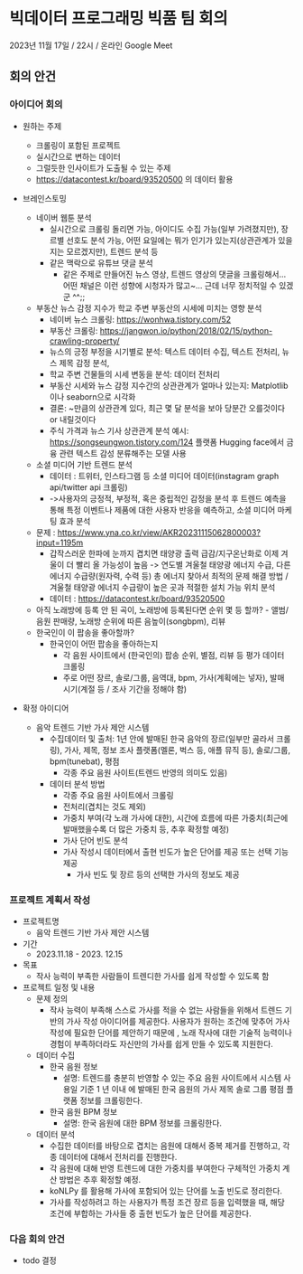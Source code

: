 # 빅데이터 프로그래밍 빅품 팀 회의

2023년 11월 17일 / 22시 / 온라인 Google Meet

## 회의 안건

### 아이디어 회의

- 원하는 주제
  - 크롤링이 포함된 프로젝트
  - 실시간으로 변하는 데이터
  - 그럴듯한 인사이트가 도출될 수 있는 주제
  - https://datacontest.kr/board/93520500 의 데이터 활용
- 브레인스토밍

  - 네이버 웹툰 분석
    - 실시간으로 크롤링 돌리면 가능, 아이디도 수집 가능(일부 가려졌지만), 장르별 선호도 분석 가능, 어떤 요일에는 뭐가 인기가 있는지(상관관계가 있을지는 모르겠지만), 트렌드 분석 등
    - 같은 맥락으로 유튜브 댓글 분석
      - 같은 주제로 만들어진 뉴스 영상, 트렌드 영상의 댓글을 크롤링해서... 어떤 채널은 이런 성향에 시청자가 많고~... 근데 너무 정치적일 수 있겠군 ^^;;
  - 부동산 뉴스 감정 지수가 학교 주변 부동산의 시세에 미치는 영향 분석
    - 네이버 뉴스 크롤링: https://wonhwa.tistory.com/52
    - 부동산 크롤링: https://jangwon.io/python/2018/02/15/python-crawling-property/
    - 뉴스의 긍정 부정을 시기별로 분석: 텍스트 데이터 수집, 텍스트 전처리, 뉴스 제목 감정 분석,
    - 학교 주변 건물들의 시세 변동을 분석: 데이터 전처리
    - 부동산 시세와 뉴스 감정 지수간의 상관관계가 얼마나 있는지: Matplotlib이나 seaborn으로 시각화
    - 결론: ~만큼의 상관관계 있다, 최근 몇 달 분석을 보아 당분간 오를것이다 or 내릴것이다
    - 주식 가격과 뉴스 기사 상관관계 분석 예시: https://songseungwon.tistory.com/124 플랫폼 Hugging face에서 금융 관련 텍스트 감성 분류해주는 모델 사용
  - 소셜 미디어 기반 트렌드 분석
    - 데이터 : 트위터, 인스타그램 등 소셜 미디어 데이터(instagram graph api/twitter api 크롤링)
    - ->사용자의 긍정적, 부정적, 혹은 중립적인 감정을 분석 후 트렌드 예측을 통해 특정 이벤트나 제품에 대한 사용자 반응을 예측하고, 소셜 미디어 마케팅 효과 분석
  - 문제 : https://www.yna.co.kr/view/AKR20231115062800003?input=1195m
    - 갑작스러운 한파에 눈까지 겹치면 태양광 출력 급감/지구온난화로 이제 겨울이 더 빨리 올 가능성이 높음 -> 연도별 겨울철 태양광 에너지 수급, 다른 에너지 수급량(원자력, 수력 등) 총 에너지 찾아서 최적의 문제 해결 방법 / 겨울철 태양광 에너지 수급량이 높은 곳과 적절한 설치 가능 위치 분석
    - 데이터 : https://datacontest.kr/board/93520500
  - 아직 노래방에 등록 안 된 곡이, 노래방에 등록된다면 순위 몇 등 할까? - 앨범/음원 판매량, 노래방 순위에 따른 음높이(songbpm), 리뷰
  - 한국인이 이 팝송을 좋아할까?
    - 한국인이 어떤 팝송을 좋아하는지
      - 각 음원 사이트에서 (한국인의) 팝송 순위, 별점, 리뷰 등 평가 데이터 크롤링
      - 주로 어떤 장르, 솔로/그룹, 음역대, bpm, 가사(계획에는 넣자), 발매 시기(계절 등 / 조사 기간을 정해야 함)

- 확정 아이디어
  - 음악 트렌드 기반 가사 제안 시스템
    - 수집데이터 및 출처: 1년 안에 발매된 한국 음악의 장르(일부만 골라서 크롤링), 가사, 제목, 정보 조사 플랫폼(멜론, 벅스 등, 애플 뮤직 등), 솔로/그룹, bpm(tunebat), 평점
      - 각종 주요 음원 사이트(트렌드 반영의 의미도 있음)
    - 데이터 분석 방법
      - 각종 주요 음원 사이트에서 크롤링
      - 전처리(겹치는 것도 제외)
      - 가중치 부여(각 노래 가사에 대한), 시간에 흐름에 따른 가중치(최근에 발매했을수록 더 많은 가중치 등, 추후 확정할 예정)
      - 가사 단어 빈도 분석
      - 가사 작성시 데이터에서 출현 빈도가 높은 단어를 제공 또는 선택 기능 제공
        - 가사 빈도 및 장르 등의 선택한 가사의 정보도 제공

### 프로젝트 계획서 작성

- 프로젝트명
  - 음악 트렌드 기반 가사 제안 시스템
- 기간
  - 2023.11.18 - 2023. 12.15
- 목표
  - 작사 능력이 부족한 사람들이 트렌디한 가사를 쉽게 작성할 수 있도록 함
- 프로젝트 일정 및 내용
  - 문제 정의
    - 작사 능력이 부족해 스스로 가사를 적을 수 없는 사람들을 위해서 트렌드 기반의 가사 작성 아이디어를 제공한다. 사용자가 원하는 조건에 맞추어 가사 작성에 필요한 단어를 제안하기 때문에 , 노래 작사에 대한 기술적 능력이나 경험이 부족하더라도 자신만의 가사를 쉽게 만들 수 있도록 지원한다.
  - 데이터 수집
    - 한국 음원 정보
      - 설명: 트렌드를 충분히 반영할 수 있는 주요 음원 사이트에서 시스템 사용일 기준 1 년 이내 에 발매된 한국 음원의 가사 제목 솔로 그룹 평점 플랫폼 정보를 크롤링한다.
    - 한국 음원 BPM 정보
      - 설명: 한국 음원에 대한 BPM 정보를 크롤링한다.
  - 데이터 분석
    - 수집한 데이터를 바탕으로 겹치는 음원에 대해서 중복 제거를 진행하고, 각종 데이터에 대해서 전처리를 진행한다.
    - 각 음원에 대해 반영 트렌드에 대한 가중치를 부여한다 구체적인 가중치 계산 방법은 추후 확정할 예정.
    - koNLPy 를 활용해 가사에 포함되어 있는 단어를 노출 빈도로 정리한다.
    - 가사를 작성하려고 하는 사용자가 특정 조건 장르 등을 입력했을 때, 해당 조건에 부합하는 가사들 중 출현 빈도가 높은 단어를 제공한다.

### 다음 회의 안건

- todo 결정
